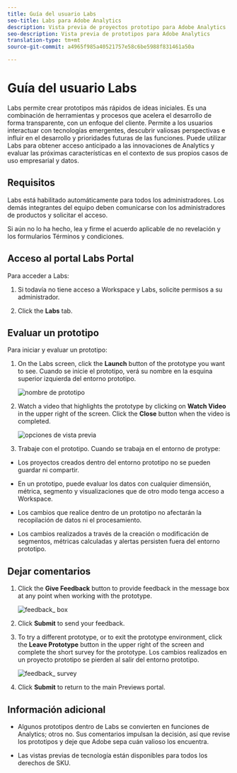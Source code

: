 ```yaml
---
title: Guía del usuario Labs
seo-title: Labs para Adobe Analytics
description: Vista previa de proyectos prototipo para Adobe Analytics
seo-description: Vista previa de prototipos para Adobe Analytics
translation-type: tm+mt
source-git-commit: a4965f985a40521757e58c6be5988f831461a50a

---
```




# Guía del usuario Labs

Labs permite crear prototipos más rápidos de ideas iniciales. Es una combinación de herramientas y procesos que acelera el desarrollo de forma transparente, con un enfoque del cliente. Permite a los usuarios interactuar con tecnologías emergentes, descubrir valiosas perspectivas e influir en el desarrollo y prioridades futuras de las funciones. Puede utilizar Labs para obtener acceso anticipado a las innovaciones de Analytics y evaluar las próximas características en el contexto de sus propios casos de uso empresarial y datos.

## Requisitos

Labs está habilitado automáticamente para todos los administradores. Los demás integrantes del equipo deben comunicarse con los administradores de productos y solicitar el acceso.

Si aún no lo ha hecho, lea y firme el acuerdo aplicable de no revelación y los formularios Términos y condiciones.

## Acceso al portal Labs Portal

Para acceder a Labs:

1. Si todavía no tiene acceso a Workspace y Labs, solicite permisos a su administrador.

1. Click the **Labs** tab.


## Evaluar un prototipo

Para iniciar y evaluar un prototipo:

1. On the Labs screen, click the **Launch** button of the prototype you want to see. Cuando se inicie el prototipo, verá su nombre en la esquina superior izquierda del entorno prototipo.

   ![nombre de prototipo](https://user-images.githubusercontent.com/29133525/58670566-c03b6c00-82fc-11e9-8b29-ee34260c4024.png)

1. Watch a video that highlights the prototype by clicking on **Watch Video** in the upper right of the screen. Click the **Close** button when the video is completed.

   ![opciones de vista previa](https://user-images.githubusercontent.com/29133525/58670261-a2213c00-82fb-11e9-88db-cc839c98fdab.png)

1. Trabaje con el prototipo. Cuando se trabaja en el entorno de protype:

* Los proyectos creados dentro del entorno prototipo no se pueden guardar ni compartir.

* En un prototipo, puede evaluar los datos con cualquier dimensión, métrica, segmento y visualizaciones que de otro modo tenga acceso a Workspace.

* Los cambios que realice dentro de un prototipo no afectarán la recopilación de datos ni el procesamiento.

* Los cambios realizados a través de la creación o modificación de segmentos, métricas calculadas y alertas persisten fuera del entorno prototipo.

## Dejar comentarios

1. Click the **Give Feedback** button to provide feedback in the message box at any point when working with the prototype.

   ![feedback_ box](https://user-images.githubusercontent.com/29133525/58670344-f0363f80-82fb-11e9-8824-ec2b41f7187a.png)

1. Click **Submit** to send your feedback.

1. To try a different prototype, or to exit the prototype environment, click the **Leave Prototype** button in the upper right of the screen and complete the short survey for the prototype. Los cambios realizados en un proyecto prototipo se pierden al salir del entorno prototipo.

   ![feedback_ survey](https://user-images.githubusercontent.com/29133525/58670404-2bd10980-82fc-11e9-8cae-0dfc9f9da6b7.png)

1. Click **Submit** to return to the main Previews portal.

## Información adicional

* Algunos prototipos dentro de Labs se convierten en funciones de Analytics; otros no. Sus comentarios impulsan la decisión, así que revise los prototipos y deje que Adobe sepa cuán valioso los encuentra.

* Las vistas previas de tecnología están disponibles para todos los derechos de SKU.
